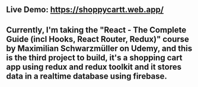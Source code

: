 ## Live Demo: https://shoppycartt.web.app/

## Currently, I'm taking the "React - The Complete Guide (incl Hooks, React Router, Redux)" course by Maximilian Schwarzmüller on Udemy, and this is the third project to build, it's a shopping cart app using redux and redux toolkit and it stores data in a realtime database using firebase.
